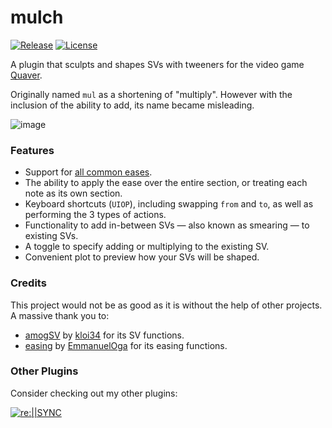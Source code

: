 # mulch

[![Release](https://img.shields.io/github/v/release/Emik03/mulch.svg?color=f8f9f2&logo=GitHub&style=for-the-badge)](https://github.com/Emik03/mulch/releases/latest)
[![License](https://img.shields.io/github/license/Emik03/mulch.svg?color=6272a4&style=for-the-badge)](https://github.com/Emik03/mulch/blob/main/LICENSE)

A plugin that sculpts and shapes SVs with tweeners for the video game [Quaver](https://github.com/Quaver/Quaver).

Originally named `mul` as a shortening of "multiply". However with the inclusion of the ability to add, its name became misleading.

![image](https://github.com/Emik03/mulch/assets/14614115/f0dcf90f-959f-4f20-a2cc-44b783593b19)

### Features

- Support for [all common eases](https://easings.net/).
- The ability to apply the ease over the entire section, or treating each note as its own section.
- Keyboard shortcuts (`UIOP`), including swapping `from` and `to`, as well as performing the 3 types of actions.
- Functionality to add in-between SVs — also known as smearing — to existing SVs.
- A toggle to specify adding or multiplying to the existing SV.
- Convenient plot to preview how your SVs will be shaped.

### Credits

This project would not be as good as it is without the help of other projects. A massive thank you to:
- [amogSV](https://github.com/kloi34/amoguSV) by [kloi34](https://github.com/kloi34) for its SV functions.
- [easing](https://github.com/EmmanuelOga/easing) by [EmmanuelOga](https://github.com/EmmanuelOga) for its easing functions.

### Other Plugins

Consider checking out my other plugins:

[![re:||SYNC](https://img.shields.io/github/last-commit/Emik03/reSYNC?style=for-the-badge&logo=GitHub&label=re:||SYNC&color=ffb86c)](https://github.com/Emik03/reSYNC)

